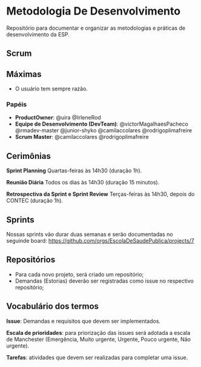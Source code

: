 # Metodologia De Desenvolvimento
Repositório para documentar e organizar as metodologias e práticas de desenvolvimento da ESP.


## Scrum

## Máximas
- O usuário tem sempre razão.


### Papéis

- **ProductOwner**: @uira @IrleneRod
- **Equipe de Desenvolvimento (DevTeam)**: @victorMagalhaesPacheco @rmadev-master @junior-shyko @camilaccolares @rodrigoplimafreire
- **Scrum Master**: @camilaccolares @rodrigoplimafreire


## Cerimônias

**Sprint Planning** Quartas-feiras às 14h30 (duração 1h).

**Reunião Diária** Todos os dias às 14h30 (duração 15 minutos).

**Retrospectiva da Sprint e Sprint Review** Terças-feiras às 14h30, depois do CONTEC (duração 1h).


## Sprints

Nossas sprints vão durar duas semanas e serão documentadas no seguinde board: https://github.com/orgs/EscolaDeSaudePublica/projects/7


## Repositórios
- Para cada novo projeto, será criado um repositório;
- Demandas (Estorias) deverão ser registradas como issue no respectivo repositório;

## Vocabulário dos termos
**Issue**: Demandas e requisitos que devem ser implementados.

**Escala de prioridades**: para priorização das issues será adotada a escala de Manchester (Emergência, Muito urgente, Urgente, Pouco urgente, Não urgente).

**Tarefas**: atividades que devem ser realizadas para completar uma issue.
